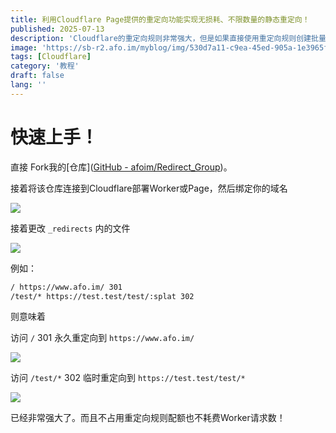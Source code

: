 ```yaml
---
title: 利用Cloudflare Page提供的重定向功能实现无损耗、不限数量的静态重定向！
published: 2025-07-13
description: 'Cloudflare的重定向规则非常强大，但是如果直接使用重定向规则创建批量重定向会消耗很多的配额'
image: 'https://sb-r2.afo.im/myblog/img/530d7a11-c9ea-45ed-905a-1e3965f3e3b3.webp'
tags: [Cloudflare]
category: '教程'
draft: false 
lang: ''
---
```


# 快速上手！

直接 Fork我的[仓库]([GitHub - afoim/Redirect_Group](https://github.com/afoim/Redirect_Group))。

接着将该仓库连接到Cloudflare部署Worker或Page，然后绑定你的域名

![](https://sb-r2.afo.im/myblog/img/0c99399a-5d25-4372-9f9b-79767c32d150.webp)

接着更改 `_redirects` 内的文件

![](https://sb-r2.afo.im/myblog/img/f9476b1d-b047-441b-a742-58124032a91b.webp)

例如： 

```bash
/ https://www.afo.im/ 301
/test/* https://test.test/test/:splat 302
```

则意味着

访问 `/` 301 永久重定向到 `https://www.afo.im/` 

![](https://sb-r2.afo.im/myblog/img/3f49855c-6835-423d-805c-4758f232d136.webp)

访问 `/test/*` 302 临时重定向到 `https://test.test/test/*`

![](https://sb-r2.afo.im/myblog/img/f018f75a-83ae-435e-9fce-d81d331f6d2f.webp)

已经非常强大了。而且不占用重定向规则配额也不耗费Worker请求数！
